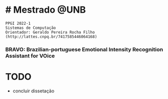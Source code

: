 # # Mestrado @UNB

    PPGI 2022-1
    Sistemas de Computação
    Orientador: Geraldo Pereira Rocha Filho (http://lattes.cnpq.br/7417585446064168)

### BRAVO: **B**razilian-portuguese Emotional Intensity **R**ecognition **A**ssistant for **VO**ice

# TODO
- concluir dissetação
